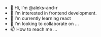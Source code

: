 - 👋 Hi, I’m @aleks-and-r
- 👀 I’m interested in frontend development. 
- 🌱 I’m currently learning react
- 💞️ I’m looking to collaborate on ...
- 📫 How to reach me ...

<!---
aleks-and-r/aleks-and-r is a ✨ special ✨ repository because its `README.md` (this file) appears on your GitHub profile.
You can click the Preview link to take a look at your changes.
--->
